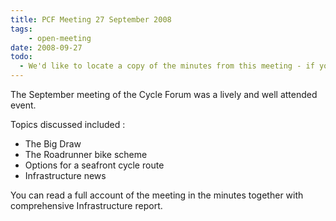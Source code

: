 ```yaml
---
title: PCF Meeting 27 September 2008
tags:
    - open-meeting
date: 2008-09-27
todo:
  - We'd like to locate a copy of the minutes from this meeting - if you have a copy, please let us know.
---
```


The September meeting of the Cycle Forum was a lively and well attended event.

Topics discussed included :

* The Big Draw
* The Roadrunner bike scheme
* Options for a seafront cycle route
* Infrastructure news

You can read a full account of the meeting in the minutes together with comprehensive Infrastructure report.
